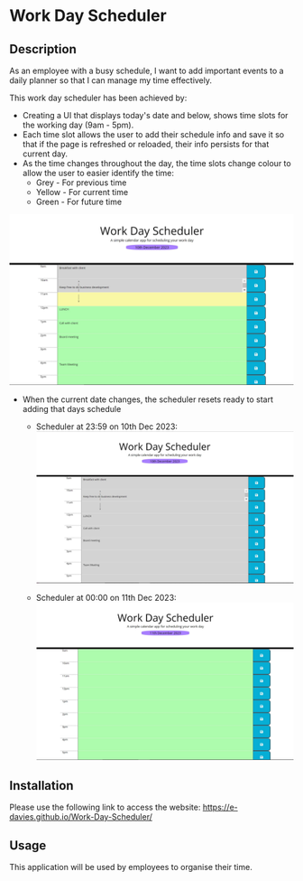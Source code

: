 # Work Day Scheduler

## Description

As an employee with a busy schedule, I want to add important events to a daily planner so that I can manage my time effectively.

This work day scheduler has been achieved by:
* Creating a UI that displays today's date and below, shows time slots for the working day (9am - 5pm).
* Each time slot allows the user to add their schedule info and save it so that if the page is refreshed or reloaded, their info persists for that current day.
*  As the time changes throughout the day, the time slots change colour to allow the user to easier identify the time:
    * Grey - For previous time
    * Yellow - For current time
    * Green - For future time 

![screenshot of application colour](./assets/images/work-scheduler-colours.JPG) 

* When the current date changes, the scheduler resets ready to start adding that days schedule 
    * Scheduler at 23:59 on 10th Dec 2023: ![screenshot of scheduler at 23:59 on 10th Dec 2023](./assets/images/work-scheduler-23-59.JPG)

    * Scheduler at 00:00 on 11th Dec 2023:![screenshot of scheduler at 00:00 on 11th Dec 2023](./assets/images/work-scheduler-00-00.JPG)




## Installation

Please use the following link to access the website: https://e-davies.github.io/Work-Day-Scheduler/

## Usage

This application will be used by employees to organise their time. 
